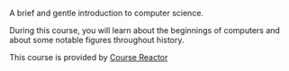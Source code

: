 A brief and gentle introduction to computer science.

During this course, you will learn about the beginnings of computers and about some notable figures throughout history.

This course is provided by [Course Reactor](https://www.coursereactor.org)
